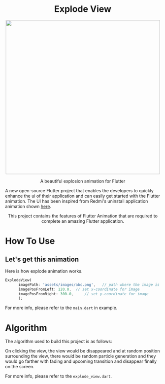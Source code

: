 
# <div align="center">Explode View</div>

<p align="center"> <img src="https://github.com/mdg-soc-19/explode-view/blob/master/gif/explode-view.gif?raw=true" height = "500px"/></p>

<p align="center">A beautiful explosion animation for Flutter</p>

A new open-source Flutter project that enables the developers to quickly enhance the ui of their application and can easily get started with the Flutter animation. The UI has been inspired from Redmi's uninstall application animation shown [here](https://github.com/mdg-soc-19/explode-view/blob/master/gif/explode-view-idea.gif).

<p align="center">This project contains the features of Flutter Animation that are required to complete an amazing Flutter application.</p>


# How To Use
## Let's get this animation
Here is how explode animation works.
```dart
ExplodeView(
      imagePath: 'assets/images/abc.png',	// path where the image is stored
      imagePosFromLeft: 120.0,	// set x-coordinate for image
      imagePosFromRight: 300.0,		// set y-coordinate for image
      );
```
For more info, please refer to the `main.dart` in example.


# Algorithm 
The algorithm used to build this project is as follows:

On clicking the view, the view would be disappeared and at random position surrounding the view, there would be random particle generation and they would go farther with fading and upcoming transition and disappear finally on the screen.

For more info, please refer to the `explode_view.dart`.
